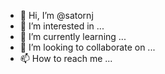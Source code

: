 - 👋 Hi, I’m @satornj
- 👀 I’m interested in ...
- 🌱 I’m currently learning ...
- 💞️ I’m looking to collaborate on ...
- 📫 How to reach me ...

<!---
satornj/satornj is a ✨ special ✨ repository because its `README.md` (this file) appears on your GitHub profile.
You can click the Preview link to take a look at your changes.
--->
